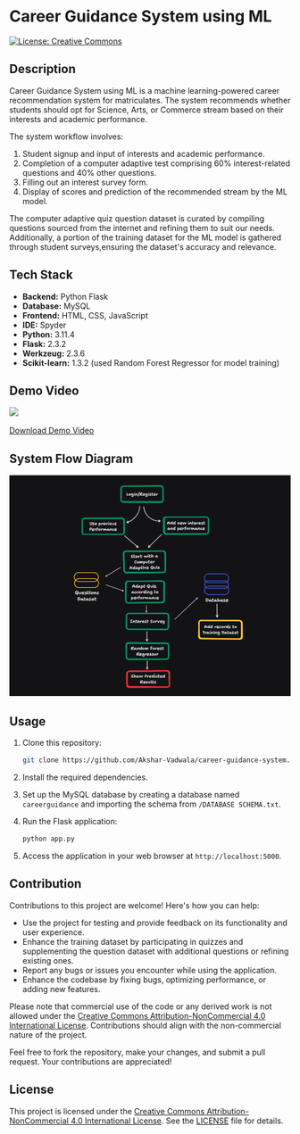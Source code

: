 # Career Guidance System using ML

[![License: Creative Commons](https://img.shields.io/badge/License-CC_BY--NC_4.0-blue.svg)](https://creativecommons.org/licenses/by-nc/4.0/deed.en)

## Description

Career Guidance System using ML is a machine learning-powered career recommendation system for matriculates. The system recommends whether students should opt for Science, Arts, or Commerce stream based on their interests and academic performance.

The system workflow involves:
1. Student signup and input of interests and academic performance.
2. Completion of a computer adaptive test comprising 60% interest-related questions and 40% other questions.
3. Filling out an interest survey form.
4. Display of scores and prediction of the recommended stream by the ML model.

The computer adaptive quiz question dataset is curated by compiling questions sourced from the internet and refining them to suit our needs. Additionally, a portion of the training dataset for the ML model is gathered through student surveys,ensuring the dataset's accuracy and relevance.

## Tech Stack

- **Backend:** Python Flask
- **Database:** MySQL
- **Frontend:** HTML, CSS, JavaScript
- **IDE:** Spyder
- **Python:** 3.11.4
- **Flask:** 2.3.2
- **Werkzeug:** 2.3.6
- **Scikit-learn:** 1.3.2 (used Random Forest Regressor for model training)

## Demo Video

![](/static/demo.gif)

[Download Demo Video](static/demo.mp4)

## System Flow Diagram

![System Flow Diagram](/static/System_flow.png)


## Usage

1. Clone this repository:

    ```bash
    git clone https://github.com/Akshar-Vadwala/career-guidance-system.git
    ```

2. Install the required dependencies.

3. Set up the MySQL database by creating a database named `careerguidance` and importing the schema from `/DATABASE SCHEMA.txt`.

4. Run the Flask application:

    ```bash
    python app.py
    ```

5. Access the application in your web browser at `http://localhost:5000`.

## Contribution

Contributions to this project are welcome! Here's how you can help:

- Use the project for testing and provide feedback on its functionality and user experience.
- Enhance the training dataset by participating in quizzes and supplementing the question dataset with additional questions or refining existing ones.
- Report any bugs or issues you encounter while using the application.
- Enhance the codebase by fixing bugs, optimizing performance, or adding new features.

Please note that commercial use of the code or any derived work is not allowed under the [Creative Commons Attribution-NonCommercial 4.0 International License](https://creativecommons.org/licenses/by-nc/4.0/deed.en). Contributions should align with the non-commercial nature of the project.

Feel free to fork the repository, make your changes, and submit a pull request. Your contributions are appreciated!

## License

This project is licensed under the [Creative Commons Attribution-NonCommercial 4.0 International License](https://creativecommons.org/licenses/by-nc/4.0/deed.en). See the [LICENSE](LICENSE) file for details.

